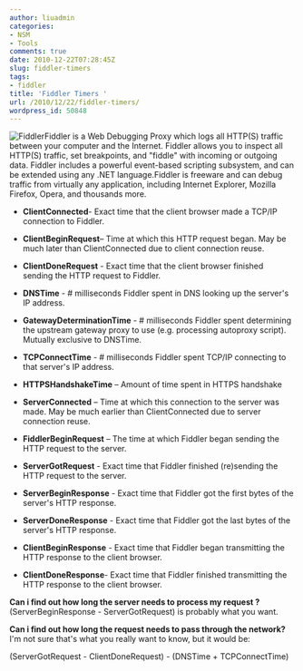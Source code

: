 ```yaml
---
author: liuadmin
categories:
- NSM
- Tools
comments: true
date: 2010-12-22T07:28:45Z
slug: fiddler-timers
tags:
- fiddler
title: 'Fiddler Timers '
url: /2010/12/22/fiddler-timers/
wordpress_id: 50848
---
```


![Fiddler](http://www.fiddler2.com/Fiddler/images/FiddlerLogo.png)Fiddler is a Web Debugging Proxy which logs all HTTP(S) traffic between your computer and the Internet. Fiddler allows you to inspect all HTTP(S) traffic, set breakpoints, and "fiddle" with incoming or outgoing data. Fiddler includes a powerful event-based scripting subsystem, and can be extended using any .NET language.Fiddler is freeware and can debug traffic from virtually any application, including Internet Explorer, Mozilla Firefox, Opera, and thousands more. 







	
  * **ClientConnected**- Exact time that the client browser made a TCP/IP connection to Fiddler.

	
  * **ClientBeginRequest**– Time at which this HTTP request began. May be much later than ClientConnected due to client connection reuse.

	
  * **ClientDoneRequest** - Exact time that the client browser finished sending the HTTP request to Fiddler.

	
  * **DNSTime** - # milliseconds Fiddler spent in DNS looking up the server's IP address.

	
  * **GatewayDeterminationTime** - # milliseconds Fiddler  spent determining the upstream gateway proxy to use (e.g. processing  autoproxy script). Mutually exclusive to DNSTime.

	
  * **TCPConnectTime** - # milliseconds Fiddler spent TCP/IP connecting to that server's IP address.

	
  * **HTTPSHandshakeTime** – Amount of time spent in HTTPS handshake

	
  * **ServerConnected** – Time at which this connection to  the server was made. May be much earlier than ClientConnected due to  server connection reuse.

	
  * **FiddlerBeginRequest** – The time at which Fiddler began sending the HTTP request to the server.

	
  * **ServerGotRequest** - Exact time that Fiddler finished (re)sending the HTTP request to the server.

	
  * **ServerBeginResponse** - Exact time that Fiddler got the first bytes of the server's HTTP response.

	
  * **ServerDoneResponse** - Exact time that Fiddler got the last bytes of the server's HTTP response.

	
  * **ClientBeginResponse** - Exact time that Fiddler began transmitting the HTTP response to the client browser.

	
  * **ClientDoneResponse**- Exact time that Fiddler finished transmitting the HTTP response to the client browser.


**Can i find out how long the server needs to process my request ?**
(ServerBeginResponse - ServerGotRequest) is probably what you want.

**Can i find out how long the request needs to pass through the network?**
I'm not sure that's what you really want to know, but it would be:

(ServerGotRequest - ClientDoneRequest) - (DNSTime + TCPConnectTime)


